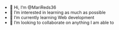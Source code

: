 - 👋 Hi, I’m @MariReds36
- 👀 I’m interested in learning as much as possible
- 🌱 I’m currently learning Web development 
- 💞️ I’m looking to collaborate on anything I am able to
